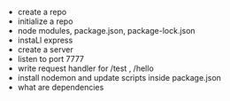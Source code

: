 - create a repo
- initialize a repo
- node modules, package.json, package-lock.json
- instaLl express
- create a server
- listen to port 7777
- write request handler for /test , /hello
- install nodemon and update scripts inside package.json
- what are dependencies